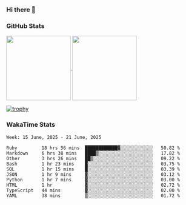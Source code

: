 ### Hi there 👋

### GitHub Stats

<a href="https://github.com/anuraghazra/github-readme-stats">
  <img align="center" height="170px" src="https://github-readme-stats.vercel.app/api/top-langs/?username=tksfjt1024&layout=compact&count_private=true&show_icons=true&show_icons=true&theme=graywhite" />
</a>
<a href="https://github.com/anuraghazra/github-readme-stats">
  <img align="center" height="170px" src="https://github-readme-stats.vercel.app/api?username=tksfjt1024&count_private=true&show_icons=true&show_icons=true&theme=graywhite" />
</a>

[![trophy](https://github-profile-trophy.vercel.app/?username=tksfjt1024)](https://github.com/ryo-ma/github-profile-trophy)

### WakaTime Stats

<!--START_SECTION:waka-->
```text
Week: 15 June, 2025 - 21 June, 2025

Ruby         18 hrs 56 mins  ████████████▓░░░░░░░░░░░░   50.82 % 
Markdown     6 hrs 38 mins   ████▒░░░░░░░░░░░░░░░░░░░░   17.82 % 
Other        3 hrs 26 mins   ██▒░░░░░░░░░░░░░░░░░░░░░░   09.22 % 
Bash         1 hr 23 mins    █░░░░░░░░░░░░░░░░░░░░░░░░   03.75 % 
SQL          1 hr 15 mins    █░░░░░░░░░░░░░░░░░░░░░░░░   03.39 % 
JSON         1 hr 9 mins     ▓░░░░░░░░░░░░░░░░░░░░░░░░   03.12 % 
Python       1 hr 7 mins     ▓░░░░░░░░░░░░░░░░░░░░░░░░   03.00 % 
HTML         1 hr            ▓░░░░░░░░░░░░░░░░░░░░░░░░   02.72 % 
TypeScript   44 mins         ▓░░░░░░░░░░░░░░░░░░░░░░░░   02.00 % 
YAML         38 mins         ▒░░░░░░░░░░░░░░░░░░░░░░░░   01.72 % 
```
<!--END_SECTION:waka-->
